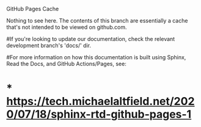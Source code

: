  GitHub Pages Cache
 
Nothing to see here. The contents of this branch are essentially a cache that's not intended to be viewed on github.com.
 
 
#If you're looking to update our documentation, check the relevant development branch's 'docs/' dir.
 
#For more information on how this documentation is built using Sphinx, Read the Docs, and GitHub Actions/Pages, see:
 
# * https://tech.michaelaltfield.net/2020/07/18/sphinx-rtd-github-pages-1
